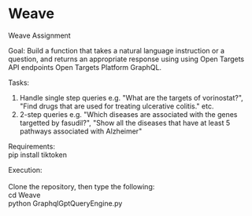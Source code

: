 # Weave
Weave Assignment

Goal: Build a function that takes a natural language instruction or a question, and returns an appropriate response using using Open Targets API endpoints Open Targets Platform GraphQL.


Tasks:
1. Handle single step queries e.g. "What are the targets of vorinostat?", "Find drugs that are used for treating ulcerative colitis." etc.
2. 2-step queries e.g. "Which diseases are associated with the genes targetted by fasudil?", "Show all the diseases that have at least 5 pathways associated with Alzheimer"

Requirements:<br/>
pip install tiktoken

Execution:<br/><br/>
Clone the repository, then type the following:<br/>
cd Weave <br/>
python GraphqlGptQueryEngine.py <br/>

